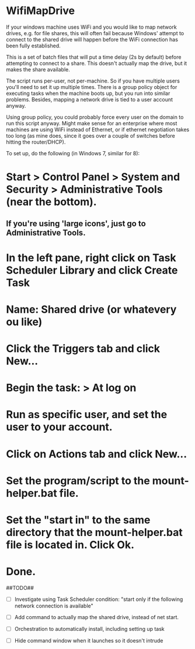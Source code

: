 # WifiMapDrive
  If your windows machine uses WiFi and you would like to map network drives, e.g. for file shares, this will often fail because Windows' attempt to connect to the shared drive will happen before the WiFi connection has been fully established.
  
  This is a set of batch files that will put a time delay (2s by default) before attempting to connect to a share. This doesn't actually map the drive, but it makes the share available.

  The script runs per-user, not per-machine. So if you have multiple users you'll need to set it up multiple times. There is a group policy object for executing tasks when the machine boots up, but you run into similar problems. Besides, mapping a network drive is tied to a user account anyway.
  
  Using group policy, you could probably force every user on the domain to run this script anyway. Might make sense for an enterprise where most machines are using WiFi instead of Ethernet, or if ethernet negotiation takes too long (as mine does, since it goes over a couple of switches before hitting the router/DHCP).

  To set up, do the following (in Windows 7, similar for 8):
  # Start > Control Panel > System and Security > Administrative Tools (near the bottom).
  ## If you're using 'large icons', just go to Administrative Tools.
  # In the left pane, right click on Task Scheduler Library and click Create Task
  # Name: Shared drive (or whatevery ou like)
  # Click the Triggers tab and click New...
  # Begin the task: > At log on
  # Run as specific user, and set the user to your account.
  # Click on Actions tab and click New...
  # Set the program/script to the mount-helper.bat file.
  # Set the "start in" to the same directory that the mount-helper.bat file is located in. Click Ok.
  # Done.
  
##TODO##
- [ ] Investigate using Task Scheduler condition: "start only if the following network connection is available"
- [ ] Add command to actually map the shared drive, instead of net start.
- [ ] Orchestration to automatically install, including setting up task
- [ ] Hide command window when it launches so it doesn't intrude
  
